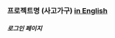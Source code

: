 ### 프로젝트명 (사고가구) [in English](https://github.com/ajajee/SAGOGAGU/blob/09acf15918afb10f8e1edd48aeae0b5abb56dfdd/README_eg.md)

##### 로그인 페이지 


